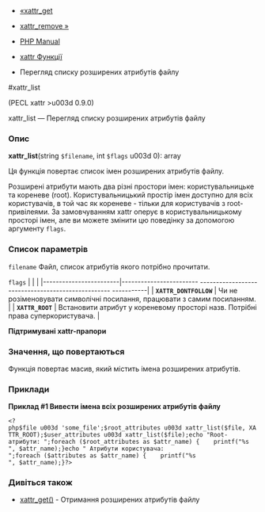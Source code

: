 - [«xattr_get](function.xattr-get.md)
- [xattr_remove »](function.xattr-remove.md)

- [PHP Manual](index.md)
- [xattr Функції](ref.xattr.md)
- Перегляд списку розширених атрибутів файлу

#xattr_list

(PECL xattr \>u003d 0.9.0)

xattr_list — Перегляд списку розширених атрибутів файлу

### Опис

**xattr_list**(string `$filename`, int `$flags` u003d 0): array

Ця функція повертає список імен розширених атрибутів файлу.

Розширені атрибути мають два різні простори імен:
користувальницьке та кореневе (root). Користувальницький простір імен
доступно для всіх користувачів, в той час як кореневе - тільки для
користувачів з root-привілеями. За замовчуванням xattr оперує в
користувальницькому просторі імен, але ви можете змінити цю поведінку
за допомогою аргументу `flags`.

### Список параметрів

`filename`
Файл, список атрибутів якого потрібно прочитати.

`flags`
| | |
|------------------------|------------------------ -------------------------------------------------- -----------|
| **`XATTR_DONTFOLLOW`** | Чи не розіменовувати символічні посилання, працювати з самим посиланням. |
| **`XATTR_ROOT`** | Встановити атрибут у кореневому просторі назв. Потрібні права суперкористувача. |

**Підтримувані xattr-прапори**

### Значення, що повертаються

Функція повертає масив, який містить імена розширених атрибутів.

### Приклади

**Приклад #1 Вивести імена всіх розширених атрибутів файлу**

` <?php$file u003d 'some_file';$root_attributes u003d xattr_list($file, XATTR_ROOT);$user_attributes u003d xattr_list($file);echo "Root-атрибути:
";foreach ($root_attributes as $attr_name) {    printf("%s
", $attr_name);}echo "
Атрибути користувача:
";foreach ($attributes as $attr_name) {    printf("%s
", $attr_name);}?> `

### Дивіться також

- [xattr_get()](function.xattr-get.md) - Отримання розширених
атрибутів файлу
